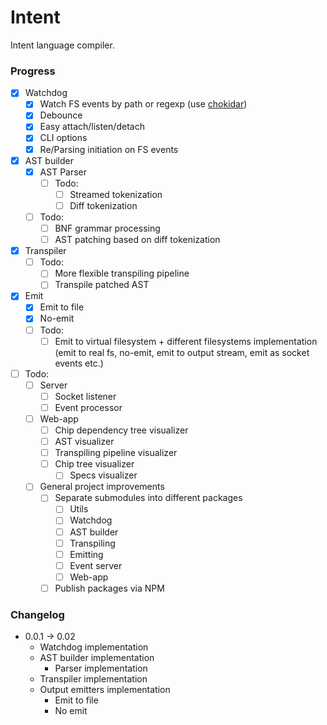 # Intent

Intent language compiler.

### Progress

  - [x] Watchdog
    - [x] Watch FS events by path or regexp (use [chokidar](https://github.com/paulmillr/chokidar))
    - [x] Debounce
    - [x] Easy attach/listen/detach
    - [x] CLI options
    - [x] Re/Parsing initiation on FS events
  - [x] AST builder
    - [x] AST Parser
      - [ ] Todo:
        - [ ] Streamed tokenization
        - [ ] Diff tokenization
    - [ ] Todo:
      - [ ] BNF grammar processing
      - [ ] AST patching based on diff tokenization
  - [x] Transpiler
    - [ ] Todo:
      - [ ] More flexible transpiling pipeline
      - [ ] Transpile patched AST
  - [x] Emit
    - [x] Emit to file
    - [x] No-emit
    - [ ] Todo:
      - [ ] Emit to virtual filesystem + different filesystems implementation (emit to real fs, no-emit, emit to output stream, emit as socket events etc.)
  - [ ] Todo:
    - [ ] Server
      - [ ] Socket listener
      - [ ] Event processor
    - [ ] Web-app
      - [ ] Chip dependency tree visualizer
      - [ ] AST visualizer
      - [ ] Transpiling pipeline visualizer
      - [ ] Chip tree visualizer
        - [ ] Specs visualizer
    - [ ] General project improvements
      - [ ] Separate submodules into different packages
        - [ ] Utils
        - [ ] Watchdog
        - [ ] AST builder
        - [ ] Transpiling
        - [ ] Emitting
        - [ ] Event server
        - [ ] Web-app
      - [ ] Publish packages via NPM

### Changelog

  - 0.0.1 &rarr; 0.02
    - Watchdog implementation
    - AST builder implementation
      - Parser implementation
    - Transpiler implementation
    - Output emitters implementation
      - Emit to file
      - No emit
    
